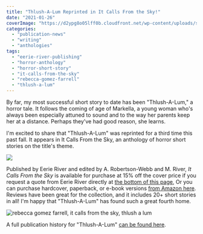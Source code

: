 ```yaml
---
title: "Thlush-A-Lum Reprinted in It Calls From the Sky!"
date: "2021-01-26"
coverImage: "https://d2ypg8o05lff0b.cloudfront.net/wp-content/uploads/sites/3/2021/01/26221707/It-Call-From.gif"
categories:
  - "publication-news"
  - "writing"
  - "anthologies"
tags:
  - "eerie-river-publishing"
  - "horror-anthology"
  - "horror-short-story"
  - "it-calls-from-the-sky"
  - "rebecca-gomez-farrell"
  - "thlush-a-lum"
---
```


By far, my most successful short story to date has been "Thlush-A-Lum," a horror tale. It follows the coming of age of Markella, a young woman who's always been especially attuned to sound and to the way her parents keep her at a distance. Perhaps they've had good reason, she learns.

I'm excited to share that "Thlush-A-Lum" was reprinted for a third time this past fall. It appears in It Calls From the Sky, an anthology of horror short stories on the title's theme.

![](https://d2ypg8o05lff0b.cloudfront.net/wp-content/uploads/sites/3/2021/01/26221707/It-Call-From.gif)

Published by Eerie River and edited by A. Robertson-Webb and M. River, _It Calls From the Sky_ is available for purchase at 15% off the cover price if you request a quote from Eerie River directly at [the bottom of this page](https://www.eerieriverpublishing.com/store), Or you can purchase hardcover, paperback, or e-book versions [from Amazon here](https://www.amazon.com/Calls-Sky-Terrifying-Tales-Above/dp/1777275040/ref=tmm_hrd_swatch_0?_encoding=UTF8&qid=&sr=). Reviews have been great for the collection, and it includes 20+ short stories in all! I'm happy that "Thlush-A-Lum" has found such a great fourth home.

![rebecca gomez farrell, it calls from the sky, thlush a lum](https://d2ypg8o05lff0b.cloudfront.net/wp-content/uploads/sites/3/2021/01/26222040/RGF-and-It-Calls-From-The-Sky-768x768.jpg)

A full publication history for "Thlush-A-Lum" [can be found here](/creative-works/thlush-a-lum/).
